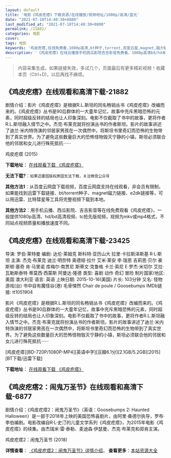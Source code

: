 ```yaml
---
layout: default
title: '电影《鸡皮疙瘩》下载资源/在线播放/视频地址/1080p/高清/蓝光'
date: "2021-07-10T14:40:30+0800"
last_modified_at: "2021-07-10T14:40:30+0800"
permalink: /21882/
categories: 电影
cover:
tags: 电影
keywords: '鸡皮疙瘩,在线免费看,1080p高清,bt种子,torrent,百度云盘,magnet,磁力链,迅雷下载资源'
description: '《鸡皮疙瘩》在线云播放手机西瓜影院吉吉影音免费看，1080p高清bd/hd未删减完整版和tc抢先枪版，mkv/mp4格式，附带bt/torrent种子、magnet/磁力链、百度云盘、网盘资源迅雷下载链接'
---
```


>内容采集生成，如果链接失效，多试几个，页面最后有更多精彩视频！收藏本页（Ctrl+D)，以后再找不麻烦。


## 《鸡皮疙瘩》在线观看和高清下载-21882

剧情介绍：影片《鸡皮疙瘩》是根据R.L.斯坦的同名畅销丛书《鸡皮疙瘩》改编而来的。《鸡皮疙瘩》丛书是90后群体的一大童年记忆，故事中充斥黑暗恐怖的元素，同时超级反转的结局也让人印象深刻。电影不仅截取了书中的故事，更将作者R.L.斯坦融入情节之中。杰克·布莱克就将扮演丛书的作者斯坦。影片的故事讲述了迪兰·米内特饰演的邻居家男孩在一次偶然中，将斯坦书里奇幻而恐怖的生物带到了真实世界。为了避免这些数量巨大的恐怖怪物毁灭宁静的小镇，斯坦必须联合他的邻居和女儿进行殊死抵抗······


鸡皮疙瘩 (2015)

**下载地址**： [在线观看下载 《鸡皮疙瘩》](https://www.btbtdy.me/btdy/dy861.html) 


**无法下载?**：`如果迅雷因版权原因无法下载，关注微信公众号 `

**其他方法1**：从百度云网盘下载视频，百度云网盘支持在线观看，非会员有限制，如果能找到迅雷下载链接、bt/torrent种子、magnet磁力链接、e2dk链接等，可以用迅雷、比特彗星等工具将完整视频下载到本地。

**其他方法2**：用手机云播、西瓜影院、吉吉影音等在线免费观看《鸡皮疙瘩》，一般提供1080p高清、hd/bd高清视频、tc抢先版视频，视频为mkv或mp4格式，不同站点视频质量和播放速度不同。


## 《鸡皮疙瘩》在线观看和高清下载-23425

导演: 罗伯·莱特曼 编剧: 达伦·莱姆克 斯科特·亚历山大 拉里·卡拉斯泽斯基 R·L·斯坦 主演: 杰克·布莱克 迪兰·明奈特 奥德娅·拉什 艾米·莱安 李·瑞恩 吉莉恩·贝尔 豪斯顿·塞奇 肯·马里诺 库梅尔·南贾尼 斯蒂文·克鲁格 卡兰·索尼 E·罗杰·米切尔 艾拉·瓦勒斯泰特 蒂莫西·西蒙斯 阿曼达·隆德 类型: 喜剧 动作 奇幻 冒险 制片国家/地区: 美国 澳大利亚 语言: 英语 上映日期: 2015-10-16(美国) 片长: 103分钟 又名: 怪物游戏(台) 书中自有魔怪谷(港) 毛骨悚然 Chair de poule / Goosebumps IMDb链接: tt1051904

影片《鸡皮疙瘩》是根据R.L.斯坦的同名畅销丛书《鸡皮疙瘩》改编而来的。《鸡皮疙瘩》丛书是90后群体的一大童年记忆，故事中充斥黑暗恐怖的元素，同时超级反转的结局也让人印象深刻。电影不仅截取了书中的故事，更将作者R.L.斯坦融入情节之中。杰克·布莱克就将扮演丛书的作者斯坦。影片的故事讲述了迪兰·米内特饰演的邻居家男孩在一次偶然中，将斯坦书里奇幻而恐怖的生物带到了真实世界。为了避免这些数量巨大的恐怖怪物毁灭宁静的小镇，斯坦必须联合他的邻居和女儿进行殊死抵抗······


[鸡皮疙瘩][BD-720P/1080P-MP4][英语中字][豆瓣6.1分][2.1GB/5.2GB][2015][BT下载/迅雷下载]

**下载地址**： [在线观看下载 《鸡皮疙瘩》](https://www.btdx8.com/torrent/goosebumps_2015.html) 


## 《鸡皮疙瘩2：闹鬼万圣节》在线观看和高清下载-6877

剧情介绍：《鸡皮疙瘩2：闹鬼万圣节》（英语：Goosebumps 2: Haunted Halloween）是一部于2018年上映的美国恐怖喜剧片，由阿里·桑德尔执导，罗布·李伯编剧。电影改编自R·L·史汀的儿童文学系列《鸡皮疙瘩》，为2015年电影《鸡皮疙瘩》的续集。由杰瑞米·雷·泰勒、麦迪森·伊瑟曼、杰克·布莱克和郑肯主演。


鸡皮疙瘩2：闹鬼万圣节 (2018)

**详情查看**： [《鸡皮疙瘩2：闹鬼万圣节》详情介绍](/movie/6877/)， **查看更多**：[本站资源大全](/movie/t/all/)

